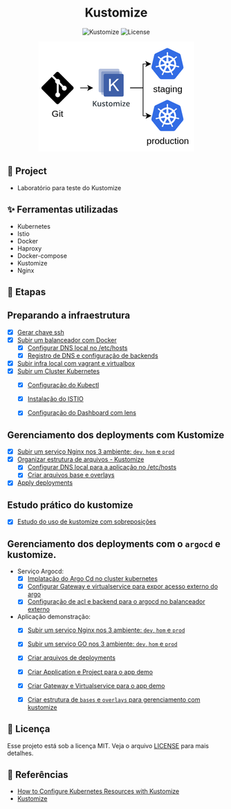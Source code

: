 <h1 align="center">Kustomize</h1>

<p align="center">
  <img alt="Kustomize" src="https://img.shields.io/static/v1?label=K8S&message=Kustomize&color=8257E5&labelColor=000000"  />
  <img alt="License" src="https://img.shields.io/static/v1?label=license&message=MIT&color=49AA26&labelColor=000000">
</p>

<p align="center">
  <img alt="k8s" src="images/kustomize.png">
</p>

## 🌱 Project

- Laboratório para teste do Kustomize

## ✨ Ferramentas utilizadas

- Kubernetes
- Istio
- Docker
- Haproxy
- Docker-compose
- Kustomize
- Nginx

## 🚀 Etapas
## Preparando a infraestrutura
- [x] [Gerar chave ssh](./scripts/keys_kubespray.sh)
- [X] [Subir um balanceador com Docker](./loadbalancer/Readme.md)
  - [x] [Configurar DNS local no /etc/hosts](./scripts/local_dns.sh)
  - [x] [Registro de DNS e configuração de backends](./loadbalancer/haproxy/haproxy.cfg)
- [x] [Subir infra local com vagrant e virtualbox](./Vagrantfile)
- [x] [Subir um Cluster Kubernetes](./kubespray/kubespray.md)
  - [x] [Configuração do Kubectl](./scripts/k8s_requisitos.sh.sh)
  - [x] [Instalação do ISTIO](./scripts/k8s_requisitos.sh.sh)
  - [x] [Configuração do Dashboard com lens](./scripts/k8s_requisitos.sh.sh)


## Gerenciamento dos deployments com Kustomize 

- [x] [Subir um serviço Nginx nos 3 ambiente: `dev`, `hom` e `prod`](./demo-app/Readme.md)
- [x] [Organizar estrutura de arquivos - Kustomize](./demo-app/Readme.md)
  - [x] [Configurar DNS local para a aplicação no /etc/hosts](./scripts/local_dns.sh)
  - [x] [Criar arquivos base e overlays](./demo-app/Readme.md)
- [x] [Apply deployments](./demo-app/Readme.md)

## Estudo prático do kustomize

- [x] [Estudo do uso de kustomize com sobreposições](./kustomize-overlays/Readme.md)

## Gerenciamento dos deployments com o `argocd` e kustomize.

  - Serviço Argocd:
    - [x] [Implatação do Argo Cd no cluster kubernetes](https://github.com/leoviana00/lab-argocd-helm-k8s)
    - [x] [Configurar Gateway e virtualservice para expor acesso externo do argo](./demo-app-argo/apps/squad-a/webserver-nginx-01/base/demo-istio-gateway.yaml)
    - [x] [Configuração de acl e backend para o argocd no balanceador externo](./loadbalancer/haproxy/haproxy.cfg)
  - Aplicação demonstração:
    - [x] [Subir um serviço Nginx nos 3 ambiente: `dev`, `hom` e `prod`](./demo-app-argo/Readme.md)
    - [x] [Subir um serviço GO nos 3 ambiente: `dev`, `hom` e `prod`](./demo-app-argo/Readme.md)
    - [x] [Criar arquivos de deployments](./demo-app-argo/Readme.md)
    - [x] [Criar Application e Project para o app demo](./demo-app-argo/Readme.md)
    - [x] [Criar Gateway e Virtualservice para o app demo](./demo-app-argo/Readme.md)
    - [x] [Criar estrutura de `bases` e `overlays` para gerenciamento com kustomize](./demo-app-argo/Readme.md)


## 📄 Licença
Esse projeto está sob a licença MIT. Veja o arquivo [LICENSE](LICENSE) para mais detalhes.

## 🙇 Referências
- [How to Configure Kubernetes Resources with Kustomize](https://www.vultr.com/docs/how-to-configure-kubernetes-resources-with-kustomize/?utm_source=performance-max-latam&utm_medium=paidmedia&obility_id=17096555207&utm_adgroup=&utm_campaign=&utm_term=&utm_content=&gclid=CjwKCAiA85efBhBbEiwAD7oLQMyRZGuK0ZFTnXpZ9yFpO2rUBePK1kgbD1u8Zqaz-hDeN2HSl1tL-xoCZmAQAvD_BwE)
- [Kustomize](https://kustomize.io/)